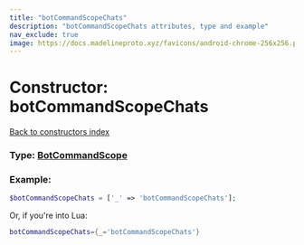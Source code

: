 ```yaml
---
title: "botCommandScopeChats"
description: "botCommandScopeChats attributes, type and example"
nav_exclude: true
image: https://docs.madelineproto.xyz/favicons/android-chrome-256x256.png
---
```

# Constructor: botCommandScopeChats  
[Back to constructors index](index.md)






### Type: [BotCommandScope](../types/BotCommandScope.md)


### Example:

```php
$botCommandScopeChats = ['_' => 'botCommandScopeChats'];
```  


Or, if you're into Lua:

```lua
botCommandScopeChats={_='botCommandScopeChats'}

```


